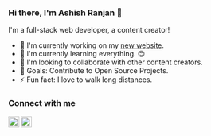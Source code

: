 ### Hi there, I'm Ashish Ranjan 👋

I'm a full-stack web developer, a content creator!
- 🔭 I'm currently working on my [new website](https://www.ashishranjan.net).
- 🌱 I'm currently learning everything. 😊
- 👯 I'm looking to collaborate with other content creators.
- 🎯 Goals: Contribute to Open Source Projects.
- ⚡ Fun fact: I love to walk long distances.

### Connect with me
[<img src="http://www.ashishranjan.in/image/A.png" align="left" alt="old website" width="22px" title="old website" />][old website]
[<img src="[http://www.ashishranjan.in/image/A.png](https://cdn.jsdelivr.net/npm/simple-icons@3.13.0/icons/youtube.js)" align="left" alt="youtube" width="22px" title="youtube" />][youtube]


[old website]: http://www.ashishranjan.in/
[new website]: https://www.ashishranjan.net/
[youtube]: https://www.youtube.com/channel/UCLHIBQeFQIxmRveVAjLvlbQ
